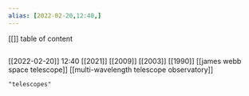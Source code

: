 ```yaml
---
alias: [2022-02-20,12:40,]
---
```

[[]]
table of content
```toc
```

[[2022-02-20]] 12:40 [[2021]] [[2009]] [[2003]] [[1990]]
[[james webb space telescope]]
[[multi-wavelength telescope observatory]]
```query
"telescopes"
```